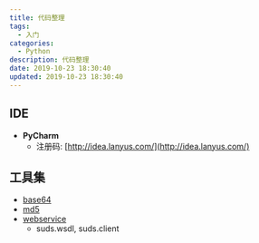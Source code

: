 ```yaml
---
title: 代码整理
tags: 
  - 入门
categories: 
  - Python
description: 代码整理
date: 2019‎-10-23 ‏‎‏‎18:30:40
updated: 2019‎-10-23 ‏‎‏‎18:30:40
---
```


## IDE

+ **PyCharm**
  + 注册码: [http://idea.lanyus.com/](http://idea.lanyus.com/)

## 工具集

+ [base64](https://github.com/fxliu/Python/tree/master/tools)
+ [md5](https://github.com/fxliu/Python/tree/master/tools)
+ [webservice](https://github.com/fxliu/Python/tree/master/tools)
  + suds.wsdl, suds.client
